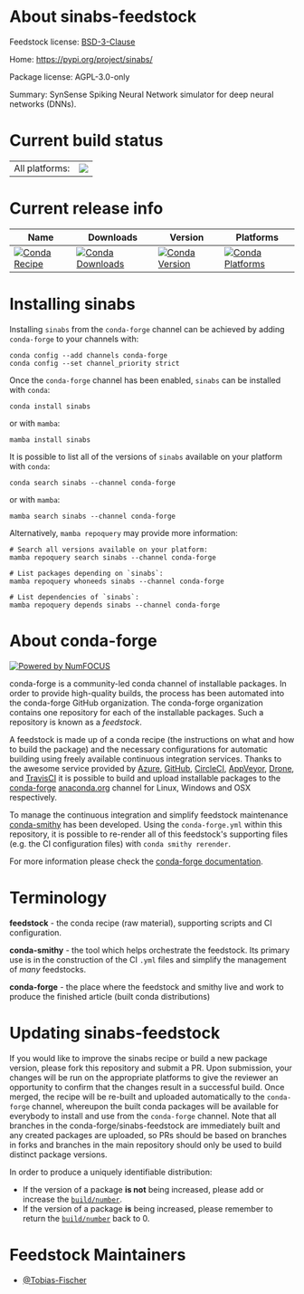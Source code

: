 About sinabs-feedstock
======================

Feedstock license: [BSD-3-Clause](https://github.com/conda-forge/sinabs-feedstock/blob/main/LICENSE.txt)

Home: https://pypi.org/project/sinabs/

Package license: AGPL-3.0-only

Summary: SynSense Spiking Neural Network simulator for deep neural networks (DNNs).

Current build status
====================


<table><tr><td>All platforms:</td>
    <td>
      <a href="https://dev.azure.com/conda-forge/feedstock-builds/_build/latest?definitionId=14454&branchName=main">
        <img src="https://dev.azure.com/conda-forge/feedstock-builds/_apis/build/status/sinabs-feedstock?branchName=main">
      </a>
    </td>
  </tr>
</table>

Current release info
====================

| Name | Downloads | Version | Platforms |
| --- | --- | --- | --- |
| [![Conda Recipe](https://img.shields.io/badge/recipe-sinabs-green.svg)](https://anaconda.org/conda-forge/sinabs) | [![Conda Downloads](https://img.shields.io/conda/dn/conda-forge/sinabs.svg)](https://anaconda.org/conda-forge/sinabs) | [![Conda Version](https://img.shields.io/conda/vn/conda-forge/sinabs.svg)](https://anaconda.org/conda-forge/sinabs) | [![Conda Platforms](https://img.shields.io/conda/pn/conda-forge/sinabs.svg)](https://anaconda.org/conda-forge/sinabs) |

Installing sinabs
=================

Installing `sinabs` from the `conda-forge` channel can be achieved by adding `conda-forge` to your channels with:

```
conda config --add channels conda-forge
conda config --set channel_priority strict
```

Once the `conda-forge` channel has been enabled, `sinabs` can be installed with `conda`:

```
conda install sinabs
```

or with `mamba`:

```
mamba install sinabs
```

It is possible to list all of the versions of `sinabs` available on your platform with `conda`:

```
conda search sinabs --channel conda-forge
```

or with `mamba`:

```
mamba search sinabs --channel conda-forge
```

Alternatively, `mamba repoquery` may provide more information:

```
# Search all versions available on your platform:
mamba repoquery search sinabs --channel conda-forge

# List packages depending on `sinabs`:
mamba repoquery whoneeds sinabs --channel conda-forge

# List dependencies of `sinabs`:
mamba repoquery depends sinabs --channel conda-forge
```


About conda-forge
=================

[![Powered by
NumFOCUS](https://img.shields.io/badge/powered%20by-NumFOCUS-orange.svg?style=flat&colorA=E1523D&colorB=007D8A)](https://numfocus.org)

conda-forge is a community-led conda channel of installable packages.
In order to provide high-quality builds, the process has been automated into the
conda-forge GitHub organization. The conda-forge organization contains one repository
for each of the installable packages. Such a repository is known as a *feedstock*.

A feedstock is made up of a conda recipe (the instructions on what and how to build
the package) and the necessary configurations for automatic building using freely
available continuous integration services. Thanks to the awesome service provided by
[Azure](https://azure.microsoft.com/en-us/services/devops/), [GitHub](https://github.com/),
[CircleCI](https://circleci.com/), [AppVeyor](https://www.appveyor.com/),
[Drone](https://cloud.drone.io/welcome), and [TravisCI](https://travis-ci.com/)
it is possible to build and upload installable packages to the
[conda-forge](https://anaconda.org/conda-forge) [anaconda.org](https://anaconda.org/)
channel for Linux, Windows and OSX respectively.

To manage the continuous integration and simplify feedstock maintenance
[conda-smithy](https://github.com/conda-forge/conda-smithy) has been developed.
Using the ``conda-forge.yml`` within this repository, it is possible to re-render all of
this feedstock's supporting files (e.g. the CI configuration files) with ``conda smithy rerender``.

For more information please check the [conda-forge documentation](https://conda-forge.org/docs/).

Terminology
===========

**feedstock** - the conda recipe (raw material), supporting scripts and CI configuration.

**conda-smithy** - the tool which helps orchestrate the feedstock.
                   Its primary use is in the construction of the CI ``.yml`` files
                   and simplify the management of *many* feedstocks.

**conda-forge** - the place where the feedstock and smithy live and work to
                  produce the finished article (built conda distributions)


Updating sinabs-feedstock
=========================

If you would like to improve the sinabs recipe or build a new
package version, please fork this repository and submit a PR. Upon submission,
your changes will be run on the appropriate platforms to give the reviewer an
opportunity to confirm that the changes result in a successful build. Once
merged, the recipe will be re-built and uploaded automatically to the
`conda-forge` channel, whereupon the built conda packages will be available for
everybody to install and use from the `conda-forge` channel.
Note that all branches in the conda-forge/sinabs-feedstock are
immediately built and any created packages are uploaded, so PRs should be based
on branches in forks and branches in the main repository should only be used to
build distinct package versions.

In order to produce a uniquely identifiable distribution:
 * If the version of a package **is not** being increased, please add or increase
   the [``build/number``](https://docs.conda.io/projects/conda-build/en/latest/resources/define-metadata.html#build-number-and-string).
 * If the version of a package **is** being increased, please remember to return
   the [``build/number``](https://docs.conda.io/projects/conda-build/en/latest/resources/define-metadata.html#build-number-and-string)
   back to 0.

Feedstock Maintainers
=====================

* [@Tobias-Fischer](https://github.com/Tobias-Fischer/)

